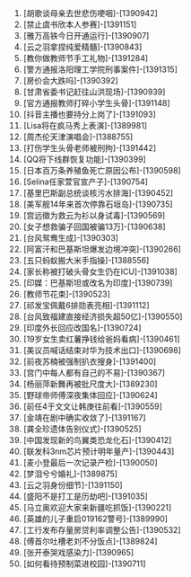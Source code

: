 
1. [胡歌谈母亲去世悲伤哽咽]-[1390942]
1. [禁止虞书欣本人参赛]-[1391151]
1. [雅万高铁今日开通运行]-[1390907]
1. [云之羽拿捏纯爱精髓]-[1390843]
1. [教你做教师节手工礼物]-[1391284]
1. [警方通报洛阳理工学院刑事案件]-[1391315]
1. [房价会大跌吗]-[1390392]
1. [甘肃省委书记赶往山洪现场]-[1390939]
1. [官方通报教师打碎小学生头骨]-[1391148]
1. [抖音主播也要持分上岗了]-[1391093]
1. [Lisa将在疯马秀上表演]-[1389981]
1. [周杰伦天津演唱会]-[1388755]
1. [打伤学生头骨老师被刑拘]-[1391442]
1. [QQ将下线群恢复功能]-[1390399]
1. [日本百万条养殖鱼死亡原因公布]-[1390598]
1. [Selina任家萱官宣产子]-[1390754]
1. [基里巴斯副总统谈核污水排海]-[1390452]
1. [美军舰14年来首次停靠石垣岛]-[1390735]
1. [宫远徵为救云为衫以身试毒]-[1390569]
1. [女子想救骗子回国被骗13万]-[1390638]
1. [台风鸳鸯生成]-[1390303]
1. [阿富汗和巴基斯坦爆发边境冲突]-[1390266]
1. [五只蚂蚁搬大米手指操]-[1388556]
1. [家长称被打破头骨女生仍在ICU]-[1391038]
1. [印媒：巴基斯坦或改名为印度]-[1390739]
1. [教师节花束]-[1390523]
1. [祁发宝佩戴6排勋表亮相]-[1391112]
1. [台风致福建直接经济损失超50亿]-[1390550]
1. [印度外长回应改国名]-[1390724]
1. [19岁女生卖红薯挣钱给爸妈看病]-[1390461]
1. [美议员喊话结束对华为技术出口]-[1390698]
1. [前夜苏楠被强制扒衣搜身]-[1391400]
1. [宫门中每人都有自己的不易]-[1390367]
1. [杨丽萍新舞再被批尺度大]-[1389230]
1. [野球帝师傅深夜集体回应]-[1390624]
1. [前任4于文文让韩庚往前看]-[1390559]
1. [金靖在剧中确实收敛了]-[1391167]
1. [龚全珍遗体告别仪式]-[1390525]
1. [中国发现新的鸟翼类恐龙化石]-[1390412]
1. [联发科3nm芯片预计明年量产]-[1390443]
1. [麦小登最后一次记录产检]-[1390050]
1. [梦泪兮兮婚礼]-[1389875]
1. [云之羽身份细节]-[1391150]
1. [盛阳不是打工是历劫吧]-[1391035]
1. [马立奥欢迎大家来新疆吃抓饭]-[1390221]
1. [英雄的儿子重启019162警号]-[1389990]
1. [工行发布存量房贷利率调整公告]-[1390532]
1. [傅首尔吐槽老刘不分饭点]-[1389824]
1. [张开泰哭戏感染力]-[1390965]
1. [如何看待预制菜进校园]-[1390711]